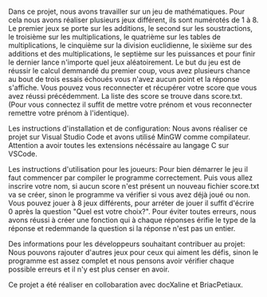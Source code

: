 Dans ce projet, nous avons travailler sur un jeu de mathématiques. Pour cela nous avons réaliser plusieurs jeux différent, ils sont numérotés de 1 à 8. Le premier jeux se porte sur les additions, le second sur les soustractions, le troisième sur les multiplications, le quatrième sur les tables de multiplications, le cinquième sur la division euclidienne, le sixième sur des additions et des multiplications, le septième sur les puissances et pour finir le dernier lance n'importe quel jeux aléatoirement. Le but du jeu est de réussir le calcul demmandé du premier coup, vous avez plusieurs chance au bout de trois essais échoués vous n'avez aucun point et la réponse s'affiche. Vous pouvez vous reconnecter et récupérer votre score que vous avez réussi précédemment. La liste des score se trouve dans score.txt. (Pour vous connectez il suffit de mettre votre prénom et vous reconnecter remettre votre prénom à l'identique). 

Les instructions d'installation et de configuration: Nous avons réaliser ce projet sur Visual Studio Code et avons utilisé MinGW comme compilateur.
Attention a avoir toutes les extensions nécéssaire au langage C sur VSCode.

Les instructions d'utilisation pour les joueurs: Pour bien démarrer le jeu il faut commencer par compiler le programme correctement. Puis vous allez inscrire votre nom, si aucun score n'est présent un nouveau fichier score.txt va se créer, sinon le programme va vérifier si vous avez déjà joué ou non. Vous pouvez jouer à 8 jeux différents, pour arréter de jouer il suffit d'écrire 0 après la question "Quel est votre choix?". Pour éviter toutes erreurs, nous avons réussi à créer une fonction qui à chaque réponses érifie le type de la réponse et redemmande la question si la réponse n'est pas un entier.

Des informations pour les développeurs souhaitant contribuer au projet: Nous pouvons rajouter d'autres jeux pour ceux qui aiment les défis, sinon le programme est assez complet et nous pensons avoir vérifier chaque possible erreurs et il n'y est plus censer en avoir.

Ce projet a été réaliser en collobaration avec docXaline et BriacPetiaux.
